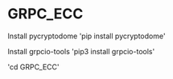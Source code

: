 # GRPC_ECC


Install pycryptodome
'pip install pycryptodome'

Install grpcio-tools
'pip3 install grpcio-tools'

'cd GRPC_ECC'

